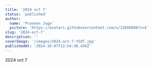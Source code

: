```yaml
---
title: '2024 oct 7'
status: 'published'
author:
  name: 'Praveen Juge'
  picture: 'https://avatars.githubusercontent.com/u/13696888?v=4'
slug: '2024-oct-7'
description: ''
coverImage: '/images/2024-oct-7-Y5OT.jpg'
publishedAt: '2024-10-07T12:54:38.456Z'
---
```


2024 oct 7